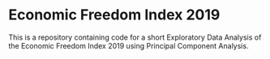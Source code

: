 # Economic Freedom Index 2019
This is a repository containing code for a short Exploratory Data Analysis of the Economic Freedom Index 2019 using Principal Component Analysis. 

